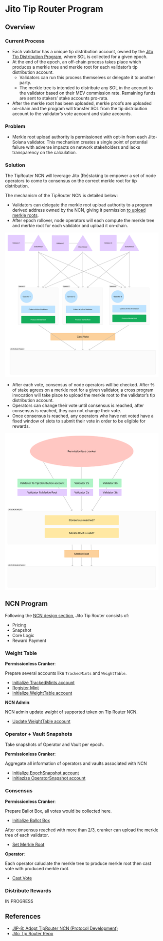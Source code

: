 # Jito Tip Router Program

## Overview

### Current Process

- Each validator has a unique tip distribution account, owned by the [Jito Tip Distribution Program], where SOL is collected for a given epoch.
- At the end of the epoch, an off-chain process takes place which produces a merkle tree and merkle root for each validator’s tip distribution account. 
    - Validators can run this process themselves or delegate it to another party.
    - The merkle tree is intended to distribute any SOL in the account to the validator based on their MEV commission rate. Remaining funds are sent to stakers’ stake accounts pro-rata.
- After the merkle root has been uploaded, merkle proofs are uploaded on-chain and the program will transfer SOL from the tip distribution account to the validator’s vote account and stake accounts. 

### Problem

- Merkle root upload authority is permissioned with opt-in from each Jito-Solana validator. This mechanism creates a single point of potential failure with adverse impacts on network stakeholders and lacks transparency on the calculation.

### Solution

The TipRouter NCN will leverage Jito (Re)staking to empower a set of node operators to come to consensus on the correct merkle root for tip distribution.

The mechanism of the TipRouter NCN is detailed below:

- Validators can delegate the merkle root upload authority to a program derived address owned by the NCN, giving it permission [to upload merkle roots].
- After epoch rollover, node operators will each compute the merkle tree and merkle root for each validator and upload it on-chain.

![](./images/cast_vote.png)

- After each vote, consensus of node operators will be checked. After ⅔ of stake agrees on a merkle root for a given validator, a cross program invocation will take place to upload the merkle root to the validator’s tip distribution account.
- Operators can change their vote until consensus is reached, after consensus is reached, they can not change their vote.
- Once consensus is reached, any operators who have not voted have a fixed window of slots to submit their vote in order to be eligible for rewards.

![](./images/upload.png)

[Jito Tip Distribution Program]: https://github.com/jito-foundation/jito-programs/blob/master/mev-programs/programs/tip-distribution/src/lib.rs
[to upload merkle roots]: https://github.com/jito-foundation/jito-tip-router/blob/022fee74773170b76d1f8aad8c8edc71fd387e05/program/src/set_merkle_root.rs#L61-L80

## NCN Program

Following the [NCN design section], Jito Tip Router consists of:

- Pricing
- Snapshot
- Core Logic
- Reward Payment


[NCN design section]: /guide/ncn-design.md

### Weight Table

**Permissionless Cranker**:

Prepare several accounts like `TrackedMints` and `WeightTable`.

- [Initialize TrackedMints account](https://github.com/jito-foundation/jito-tip-router/blob/master/program/src/initialize_tracked_mints.rs)
- [Register Mint](https://github.com/jito-foundation/jito-tip-router/blob/master/program/src/register_mint.rs)
- [Initialize WeightTable account](https://github.com/jito-foundation/jito-tip-router/blob/master/program/src/initialize_weight_table.rs)

**NCN Admin**:

NCN admin update *weight* of supported token on Tip Router NCN.

- [Update WeightTable account](https://github.com/jito-foundation/jito-tip-router/blob/master/program/src/admin_update_weight_table.rs)

### Operator + Vault Snapshots

Take snapshots of Operator and Vault per epoch.

**Permissionless Cranker**:

Aggregate all information of operators and vaults associated with NCN

- [Initialize EpochSnapshot account](https://github.com/jito-foundation/jito-tip-router/blob/master/program/src/initialize_epoch_snapshot.rs)
- [Initiazize OperatorSnapshot account](https://github.com/jito-foundation/jito-tip-router/blob/master/program/src/initialize_operator_snapshot.rs)

### Consensus

**Permissionless Cranker**:

Prepare Ballot Box, all votes would be collected here.

- [Initialize Ballot Box](https://github.com/jito-foundation/jito-tip-router/blob/master/program/src/initialize_ballot_box.rs)

After consensus reached with more than 2/3, cranker can upload the merkle tree of each validator.

- [Set Merkle Root](https://github.com/jito-foundation/jito-tip-router/blob/master/program/src/set_merkle_root.rs)

**Operator**:

Each operator caluclate the merkle tree to produce merkle root then cast vote with produced merkle root.

- [Cast Vote](https://github.com/jito-foundation/jito-tip-router/blob/master/program/src/cast_vote.rs)

### Distribute Rewards

IN PROGRESS

## References
- [JIP-8: Adopt TipRouter NCN (Protocol Development)](https://forum.jito.network/t/jip-8-adopt-tiprouter-ncn-protocol-development/413)
- [Jito Tip Router Repo](https://github.com/jito-foundation/jito-tip-router/tree/master)
